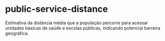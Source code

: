 # public-service-distance
Estimativa da distância média que a população percorre para acessar unidades básicas de saúde e escolas públicas, indicando potencial barreira geográfica.
